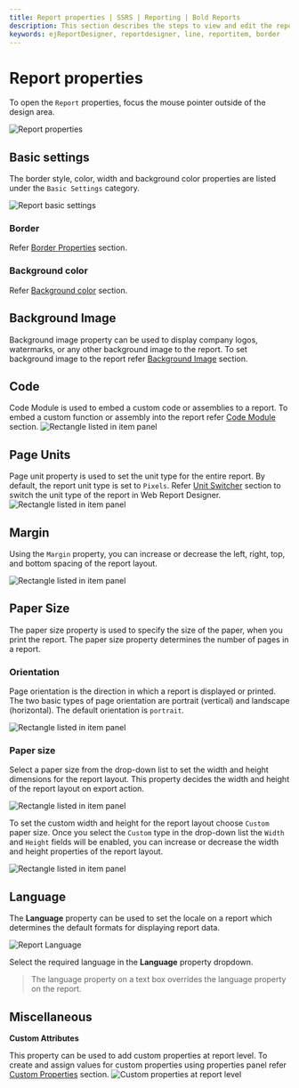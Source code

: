 ```yaml
---
title: Report properties | SSRS | Reporting | Bold Reports
description: This section describes the steps to view and edit the report property values in Web Report Designer.
keywords: ejReportDesigner, reportdesigner, line, reportitem, border
---
```


# Report properties

To open the `Report` properties, focus the mouse pointer outside of the design area.

![Report properties](/static/assets/on-premise/images/report-designer/report-items/properties-panel/open-report-properties.png)

## Basic settings

The border style, color, width and background color properties are listed under the `Basic Settings` category.

![Report basic settings](/static/assets/on-premise/images/report-designer/report-items/properties-panel/report-basic-settings.png)

### Border

Refer [Border Properties](/designer-guide/report-designer/compose-report/common-properties/#border-properties) section.

### Background color

Refer [Background color](/designer-guide/report-designer/compose-report/common-properties/#background-color) section.

## Background Image

Background image property can be used to display company logos, watermarks, or any other background image to the report. To set background image to the report refer [Background Image](/designer-guide/report-designer/compose-report/background-image/) section.

## Code

Code Module is used to embed a custom code or assemblies to a report. To embed a custom function or assembly into the report refer [Code Module](/designer-guide/report-designer/compose-report/code-module/) section.
![Rectangle listed in item panel](/static/assets/on-premise/images/report-designer/report-items/properties-panel/custom-code-property.png)

## Page Units

Page unit property is used to set the unit type for the entire report. By default, the report unit type is set to `Pixels`. Refer [Unit Switcher](/designer-guide/report-designer/compose-report/unit-switcher/) section to switch the unit type of the report in Web Report Designer.
![Rectangle listed in item panel](/static/assets/on-premise/images/report-designer/report-items/properties-panel/page-unit-property.png)

## Margin

Using the `Margin` property, you can increase or decrease the left, right, top, and bottom spacing of the report layout.

![Rectangle listed in item panel](/static/assets/on-premise/images/report-designer/report-items/properties-panel/margin-property.png)

## Paper Size

The paper size property is used to specify the size of the paper, when you print the report. The paper size property determines the number of pages in a report.

### Orientation

Page orientation is the direction in which a report is displayed or printed. The two basic types of page orientation are portrait (vertical) and landscape (horizontal). The default orientation is `portrait`.

![Rectangle listed in item panel](/static/assets/on-premise/images/report-designer/report-items/properties-panel/orientation-types.png)

### Paper size

Select a paper size from the drop-down list to set the width and height dimensions for the report layout. This property decides the width and height of the report layout on export action.

![Rectangle listed in item panel](/static/assets/on-premise/images/report-designer/report-items/properties-panel/paper-size-types.png)

To set the custom width and height  for the report layout choose `Custom` paper size. Once you select the `Custom` type in the drop-down list the `Width` and `Height` fields will be enabled, you can increase or decrease the width and height properties of the report layout.

![Rectangle listed in item panel](/static/assets/on-premise/images/report-designer/report-items/properties-panel/custom-paper-size.png)

## Language

The **Language** property can be used to set the locale on a report which determines the default formats for displaying report data.

![Report Language](/static/assets/on-premise/images/report-designer/report-items/properties-panel/report-language.png)

Select the required language in the **Language** property dropdown.

> The language property on a text box overrides the language property on the report.

## Miscellaneous

<span style="font-weight:bold">Custom Attributes</span>

This property can be used to add custom properties at report level. To create and assign values for custom properties using properties panel refer [Custom Properties](/designer-guide/report-designer/compose-report/common-properties/#custom-properties) section.
![Custom properties at report level](/static/assets/on-premise/images/report-designer/report-items/properties-panel/custom-properties-report-level.png)
